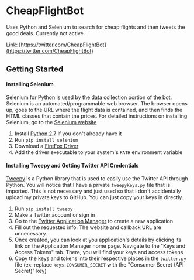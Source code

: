 # CheapFlightBot
Uses Python and Selenium to search for cheap flights and then tweets the good deals. Currently not active.

Link: [https://twitter.com/CheapFlightBot](https://twitter.com/CheapFlightBot)

## Getting Started

#### Installing Selenium

Selenium for Python is used by the data collection portion of the bot. Selenium is an automated/programmable web browser. The browser opens up, goes to the URL where the flight data is contained, and then finds the HTML classes that contain the prices. For detailed instructions on installing Selenium, go to the [Selenium website](http://selenium-python.readthedocs.io/installation.html)

1. Install [Python 2.7](https://www.python.org/downloads/) if you don't already have it
2. Run `pip install selenium`
3. Download a [FireFox Driver](https://github.com/mozilla/geckodriver/releases)
4. Add the driver executable to your system's `PATH` environment variable

#### Installing Tweepy and Getting Twitter API Credentials

[Tweepy](https://github.com/tweepy/tweepy) is a Python library that is used to easily use the Twitter API through Python. You will notice that I have a private `tweepyKeys.py` file that is imported. This is not necessary and just used so that I don't accidentally upload my private keys to GitHub. You can just copy your keys in directly.
1. Run `pip install tweepy`
2. Make a Twitter account or sign in
3. Go to the [Twitter Application Manager](https://apps.twitter.com/app/new) to create a new application
4. Fill out the requested info. The website and callback URL are unnecessary
5. Once created, you can look at you application's details by clicking its link on the Application Manager home page. Navigate to the "Keys and Access Tokens" tab. There, you will find your keys and access tokens
6. Copy the keys and tokens into their respective places in the `twitter.py` file (ex: replace `keys.CONSUMER_SECRET` with the "Consumer Secret (API Secret)" key)
